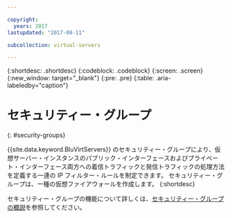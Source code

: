 ```yaml
---

copyright:
  years: 2017
lastupdated: "2017-08-11"

subcollection: virtual-servers

---
```


{:shortdesc: .shortdesc}
{:codeblock: .codeblock}
{:screen: .screen}
{:new_window: target="_blank"}
{:pre: .pre}
{:table: .aria-labeledby="caption"}


# セキュリティー・グループ
{: #security-groups}

{{site.data.keyword.BluVirtServers}} のセキュリティー・グループにより、仮想サーバー・インスタンスのパブリック・インターフェースおよびプライベート・インターフェース両方への着信トラフィックと発信トラフィックの処理方法を定義する一連の IP フィルター・ルールを制定できます。 セキュリティー・グループは、一種の仮想ファイアウォールを作成します。
{:shortdesc}

セキュリティー・グループの機能について詳しくは、[セキュリティー・グループの概説](/docs/infrastructure/security-groups?topic=security-groups-getting-started)を参照してください。
